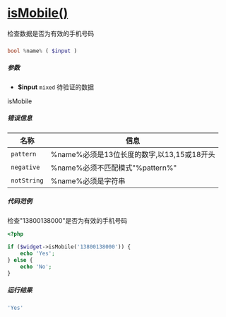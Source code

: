 [isMobile()](http://twinh.github.com/widget/api/isMobile)
=========================================================

检查数据是否为有效的手机号码

### 
```php
bool %name% ( $input )
```

##### 参数
* **$input** `mixed` 待验证的数据

isMobile
##### 错误信息
| **名称**              | **信息**                                                       | 
|-----------------------|----------------------------------------------------------------|
| `pattern`             | %name%必须是13位长度的数字,以13,15或18开头                     |
| `negative`            | %name%必须不匹配模式"%pattern%"                                |
| `notString`           | %name%必须是字符串                                             |

##### 代码范例
检查"13800138000"是否为有效的手机号码
```php
<?php
 
if ($widget->isMobile('13800138000')) {
    echo 'Yes';
} else {
    echo 'No';
}
```
##### 运行结果
```php
'Yes'
```
